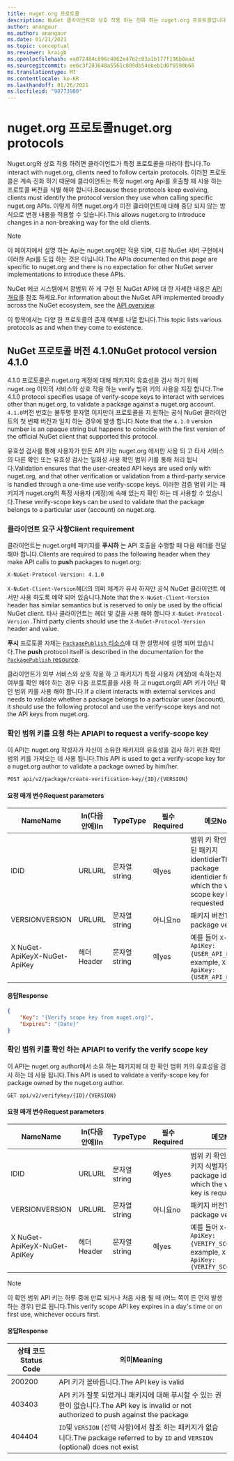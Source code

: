 ```yaml
---
title: nuget.org 프로토콜
description: NuGet 클라이언트와 상호 작용 하는 진화 하는 nuget.org 프로토콜입니다.
author: anangaur
ms.author: anangaur
ms.date: 01/21/2021
ms.topic: conceptual
ms.reviewer: kraigb
ms.openlocfilehash: ea072484c896c4862e47b2c03a1b177f196b0aad
ms.sourcegitcommit: ee6c3f203648a5561c809db54ebeb1d0f0598b68
ms.translationtype: MT
ms.contentlocale: ko-KR
ms.lasthandoff: 01/26/2021
ms.locfileid: "98773980"
---
```

# <a name="nugetorg-protocols"></a><span data-ttu-id="0092a-103">nuget.org 프로토콜</span><span class="sxs-lookup"><span data-stu-id="0092a-103">nuget.org protocols</span></span>

<span data-ttu-id="0092a-104">Nuget.org와 상호 작용 하려면 클라이언트가 특정 프로토콜을 따라야 합니다.</span><span class="sxs-lookup"><span data-stu-id="0092a-104">To interact with nuget.org, clients need to follow certain protocols.</span></span> <span data-ttu-id="0092a-105">이러한 프로토콜은 계속 진화 하기 때문에 클라이언트는 특정 nuget.org Api를 호출할 때 사용 하는 프로토콜 버전을 식별 해야 합니다.</span><span class="sxs-lookup"><span data-stu-id="0092a-105">Because these protocols keep evolving, clients must identify the protocol version they use when calling specific nuget.org APIs.</span></span> <span data-ttu-id="0092a-106">이렇게 하면 nuget.org가 이전 클라이언트에 대해 중단 되지 않는 방식으로 변경 내용을 적용할 수 있습니다.</span><span class="sxs-lookup"><span data-stu-id="0092a-106">This allows nuget.org to introduce changes in a non-breaking way for the old clients.</span></span>

> [!Note]
> <span data-ttu-id="0092a-107">이 페이지에서 설명 하는 Api는 nuget.org에만 적용 되며, 다른 NuGet 서버 구현에서 이러한 Api를 도입 하는 것은 아닙니다.</span><span class="sxs-lookup"><span data-stu-id="0092a-107">The APIs documented on this page are specific to nuget.org and there is no expectation for other NuGet server implementations to introduce these APIs.</span></span> 

<span data-ttu-id="0092a-108">NuGet 에코 시스템에서 광범위 하 게 구현 된 NuGet API에 대 한 자세한 내용은 [API 개요](overview.md)를 참조 하세요.</span><span class="sxs-lookup"><span data-stu-id="0092a-108">For information about the NuGet API implemented broadly across the NuGet ecosystem, see the [API overview](overview.md).</span></span>

<span data-ttu-id="0092a-109">이 항목에서는 다양 한 프로토콜의 존재 여부를 나열 합니다.</span><span class="sxs-lookup"><span data-stu-id="0092a-109">This topic lists various protocols as and when they come to existence.</span></span>

## <a name="nuget-protocol-version-410"></a><span data-ttu-id="0092a-110">NuGet 프로토콜 버전 4.1.0</span><span class="sxs-lookup"><span data-stu-id="0092a-110">NuGet protocol version 4.1.0</span></span>

<span data-ttu-id="0092a-111">4.1.0 프로토콜은 nuget.org 계정에 대해 패키지의 유효성을 검사 하기 위해 nuget.org 이외의 서비스와 상호 작용 하는 verify 범위 키의 사용을 지정 합니다.</span><span class="sxs-lookup"><span data-stu-id="0092a-111">The 4.1.0 protocol specifies usage of verify-scope keys to interact with services other than nuget.org, to validate a package against a nuget.org account.</span></span> <span data-ttu-id="0092a-112">`4.1.0`버전 번호는 불투명 문자열 이지만이 프로토콜을 지 원하는 공식 NuGet 클라이언트의 첫 번째 버전과 일치 하는 경우에 발생 합니다.</span><span class="sxs-lookup"><span data-stu-id="0092a-112">Note that the `4.1.0` version number is an opaque string but happens to coincide with the first version of the official NuGet client that supported this protocol.</span></span>

<span data-ttu-id="0092a-113">유효성 검사를 통해 사용자가 만든 API 키는 nuget.org 에서만 사용 되 고 타사 서비스의 다른 확인 또는 유효성 검사는 일회성 사용 확인 범위 키를 통해 처리 됩니다.</span><span class="sxs-lookup"><span data-stu-id="0092a-113">Validation ensures that the user-created API keys are used only with nuget.org, and that other verification or validation from a third-party service is handled through a one-time use verify-scope keys.</span></span> <span data-ttu-id="0092a-114">이러한 검증 범위 키는 패키지가 nuget.org의 특정 사용자 (계정)에 속해 있는지 확인 하는 데 사용할 수 있습니다.</span><span class="sxs-lookup"><span data-stu-id="0092a-114">These verify-scope keys can be used to validate that the package belongs to a particular user (account) on nuget.org.</span></span>

### <a name="client-requirement"></a><span data-ttu-id="0092a-115">클라이언트 요구 사항</span><span class="sxs-lookup"><span data-stu-id="0092a-115">Client requirement</span></span>

<span data-ttu-id="0092a-116">클라이언트는 nuget.org에 패키지를 **푸시하** 는 API 호출을 수행할 때 다음 헤더를 전달 해야 합니다.</span><span class="sxs-lookup"><span data-stu-id="0092a-116">Clients are required to pass the following header when they make API calls to **push** packages to nuget.org:</span></span>

```
X-NuGet-Protocol-Version: 4.1.0
```

<span data-ttu-id="0092a-117">`X-NuGet-Client-Version`헤더의 의미 체계가 유사 하지만 공식 NuGet 클라이언트 에서만 사용 하도록 예약 되어 있습니다.</span><span class="sxs-lookup"><span data-stu-id="0092a-117">Note that the `X-NuGet-Client-Version` header has similar semantics but is reserved to only be used by the official NuGet client.</span></span> <span data-ttu-id="0092a-118">타사 클라이언트는 헤더 및 값을 사용 해야 합니다 `X-NuGet-Protocol-Version` .</span><span class="sxs-lookup"><span data-stu-id="0092a-118">Third party clients should use the `X-NuGet-Protocol-Version` header and value.</span></span>

<span data-ttu-id="0092a-119">**푸시** 프로토콜 자체는 [ `PackagePublish` 리소스](package-publish-resource.md)에 대 한 설명서에 설명 되어 있습니다.</span><span class="sxs-lookup"><span data-stu-id="0092a-119">The **push** protocol itself is described in the documentation for the [`PackagePublish` resource](package-publish-resource.md).</span></span>

<span data-ttu-id="0092a-120">클라이언트가 외부 서비스와 상호 작용 하 고 패키지가 특정 사용자 (계정)에 속하는지 여부를 확인 해야 하는 경우 다음 프로토콜을 사용 하 고 nuget.org의 API 키가 아닌 확인 범위 키를 사용 해야 합니다.</span><span class="sxs-lookup"><span data-stu-id="0092a-120">If a client interacts with external services and needs to validate whether a package belongs to a particular user (account), it should use the following protocol and use the verify-scope keys and not the API keys from nuget.org.</span></span>

### <a name="api-to-request-a-verify-scope-key"></a><span data-ttu-id="0092a-121">확인 범위 키를 요청 하는 API</span><span class="sxs-lookup"><span data-stu-id="0092a-121">API to request a verify-scope key</span></span>

<span data-ttu-id="0092a-122">이 API는 nuget.org 작성자가 자신이 소유한 패키지의 유효성을 검사 하기 위한 확인 범위 키를 가져오는 데 사용 됩니다.</span><span class="sxs-lookup"><span data-stu-id="0092a-122">This API is used to get a verify-scope key for a nuget.org author to validate a package owned by him/her.</span></span>

```
POST api/v2/package/create-verification-key/{ID}/{VERSION}
```

#### <a name="request-parameters"></a><span data-ttu-id="0092a-123">요청 매개 변수</span><span class="sxs-lookup"><span data-stu-id="0092a-123">Request parameters</span></span>

<span data-ttu-id="0092a-124">Name</span><span class="sxs-lookup"><span data-stu-id="0092a-124">Name</span></span>           | <span data-ttu-id="0092a-125">In(다음 안에)</span><span class="sxs-lookup"><span data-stu-id="0092a-125">In</span></span>     | <span data-ttu-id="0092a-126">Type</span><span class="sxs-lookup"><span data-stu-id="0092a-126">Type</span></span>   | <span data-ttu-id="0092a-127">필수</span><span class="sxs-lookup"><span data-stu-id="0092a-127">Required</span></span> | <span data-ttu-id="0092a-128">메모</span><span class="sxs-lookup"><span data-stu-id="0092a-128">Notes</span></span>
-------------- | ------ | ------ | -------- | -----
<span data-ttu-id="0092a-129">ID</span><span class="sxs-lookup"><span data-stu-id="0092a-129">ID</span></span>             | <span data-ttu-id="0092a-130">URL</span><span class="sxs-lookup"><span data-stu-id="0092a-130">URL</span></span>    | <span data-ttu-id="0092a-131">문자열</span><span class="sxs-lookup"><span data-stu-id="0092a-131">string</span></span> | <span data-ttu-id="0092a-132">예</span><span class="sxs-lookup"><span data-stu-id="0092a-132">yes</span></span>      | <span data-ttu-id="0092a-133">범위 키 확인이 요청 된 패키지 identidier</span><span class="sxs-lookup"><span data-stu-id="0092a-133">The package identidier for which the verify scope key is requested</span></span>
<span data-ttu-id="0092a-134">VERSION</span><span class="sxs-lookup"><span data-stu-id="0092a-134">VERSION</span></span>        | <span data-ttu-id="0092a-135">URL</span><span class="sxs-lookup"><span data-stu-id="0092a-135">URL</span></span>    | <span data-ttu-id="0092a-136">문자열</span><span class="sxs-lookup"><span data-stu-id="0092a-136">string</span></span> | <span data-ttu-id="0092a-137">아니요</span><span class="sxs-lookup"><span data-stu-id="0092a-137">no</span></span>       | <span data-ttu-id="0092a-138">패키지 버전</span><span class="sxs-lookup"><span data-stu-id="0092a-138">The package version</span></span>
<span data-ttu-id="0092a-139">X NuGet-ApiKey</span><span class="sxs-lookup"><span data-stu-id="0092a-139">X-NuGet-ApiKey</span></span> | <span data-ttu-id="0092a-140">헤더</span><span class="sxs-lookup"><span data-stu-id="0092a-140">Header</span></span> | <span data-ttu-id="0092a-141">문자열</span><span class="sxs-lookup"><span data-stu-id="0092a-141">string</span></span> | <span data-ttu-id="0092a-142">예</span><span class="sxs-lookup"><span data-stu-id="0092a-142">yes</span></span>      | <span data-ttu-id="0092a-143">예를 들어 `X-NuGet-ApiKey: {USER_API_KEY}`</span><span class="sxs-lookup"><span data-stu-id="0092a-143">For example, `X-NuGet-ApiKey: {USER_API_KEY}`</span></span>

#### <a name="response"></a><span data-ttu-id="0092a-144">응답</span><span class="sxs-lookup"><span data-stu-id="0092a-144">Response</span></span>

```json
{
    "Key": "{Verify scope key from nuget.org}",
    "Expires": "{Date}"
}
```

### <a name="api-to-verify-the-verify-scope-key"></a><span data-ttu-id="0092a-145">확인 범위 키를 확인 하는 API</span><span class="sxs-lookup"><span data-stu-id="0092a-145">API to verify the verify scope key</span></span>

<span data-ttu-id="0092a-146">이 API는 nuget.org author에서 소유 하는 패키지에 대 한 확인 범위 키의 유효성을 검사 하는 데 사용 됩니다.</span><span class="sxs-lookup"><span data-stu-id="0092a-146">This API is used to validate a verify-scope key for package owned by the nuget.org author.</span></span>

```
GET api/v2/verifykey/{ID}/{VERSION}
```

#### <a name="request-parameters"></a><span data-ttu-id="0092a-147">요청 매개 변수</span><span class="sxs-lookup"><span data-stu-id="0092a-147">Request parameters</span></span>

<span data-ttu-id="0092a-148">Name</span><span class="sxs-lookup"><span data-stu-id="0092a-148">Name</span></span>           | <span data-ttu-id="0092a-149">In(다음 안에)</span><span class="sxs-lookup"><span data-stu-id="0092a-149">In</span></span>     | <span data-ttu-id="0092a-150">Type</span><span class="sxs-lookup"><span data-stu-id="0092a-150">Type</span></span>   | <span data-ttu-id="0092a-151">필수</span><span class="sxs-lookup"><span data-stu-id="0092a-151">Required</span></span> | <span data-ttu-id="0092a-152">메모</span><span class="sxs-lookup"><span data-stu-id="0092a-152">Notes</span></span>
-------------  | ------ | ------ | -------- | -----
<span data-ttu-id="0092a-153">ID</span><span class="sxs-lookup"><span data-stu-id="0092a-153">ID</span></span>             | <span data-ttu-id="0092a-154">URL</span><span class="sxs-lookup"><span data-stu-id="0092a-154">URL</span></span>    | <span data-ttu-id="0092a-155">문자열</span><span class="sxs-lookup"><span data-stu-id="0092a-155">string</span></span> | <span data-ttu-id="0092a-156">예</span><span class="sxs-lookup"><span data-stu-id="0092a-156">yes</span></span>      | <span data-ttu-id="0092a-157">범위 키 확인이 요청 된 패키지 식별자입니다.</span><span class="sxs-lookup"><span data-stu-id="0092a-157">The package identifier for which the verify scope key is requested</span></span>
<span data-ttu-id="0092a-158">VERSION</span><span class="sxs-lookup"><span data-stu-id="0092a-158">VERSION</span></span>        | <span data-ttu-id="0092a-159">URL</span><span class="sxs-lookup"><span data-stu-id="0092a-159">URL</span></span>    | <span data-ttu-id="0092a-160">문자열</span><span class="sxs-lookup"><span data-stu-id="0092a-160">string</span></span> | <span data-ttu-id="0092a-161">아니요</span><span class="sxs-lookup"><span data-stu-id="0092a-161">no</span></span>       | <span data-ttu-id="0092a-162">패키지 버전</span><span class="sxs-lookup"><span data-stu-id="0092a-162">The package version</span></span>
<span data-ttu-id="0092a-163">X NuGet-ApiKey</span><span class="sxs-lookup"><span data-stu-id="0092a-163">X-NuGet-ApiKey</span></span> | <span data-ttu-id="0092a-164">헤더</span><span class="sxs-lookup"><span data-stu-id="0092a-164">Header</span></span> | <span data-ttu-id="0092a-165">문자열</span><span class="sxs-lookup"><span data-stu-id="0092a-165">string</span></span> | <span data-ttu-id="0092a-166">예</span><span class="sxs-lookup"><span data-stu-id="0092a-166">yes</span></span>      | <span data-ttu-id="0092a-167">예를 들어 `X-NuGet-ApiKey: {VERIFY_SCOPE_KEY}`</span><span class="sxs-lookup"><span data-stu-id="0092a-167">For example, `X-NuGet-ApiKey: {VERIFY_SCOPE_KEY}`</span></span>

> [!Note]
> <span data-ttu-id="0092a-168">이 확인 범위 API 키는 하루 중에 만료 되거나 처음 사용 될 때 (어느 쪽이 든 먼저 발생 하는 경우) 만료 됩니다.</span><span class="sxs-lookup"><span data-stu-id="0092a-168">This verify scope API key expires in a day's time or on first use, whichever occurs first.</span></span>

#### <a name="response"></a><span data-ttu-id="0092a-169">응답</span><span class="sxs-lookup"><span data-stu-id="0092a-169">Response</span></span>

<span data-ttu-id="0092a-170">상태 코드</span><span class="sxs-lookup"><span data-stu-id="0092a-170">Status Code</span></span> | <span data-ttu-id="0092a-171">의미</span><span class="sxs-lookup"><span data-stu-id="0092a-171">Meaning</span></span>
----------- | -------
<span data-ttu-id="0092a-172">200</span><span class="sxs-lookup"><span data-stu-id="0092a-172">200</span></span>         | <span data-ttu-id="0092a-173">API 키가 올바릅니다.</span><span class="sxs-lookup"><span data-stu-id="0092a-173">The API key is valid</span></span>
<span data-ttu-id="0092a-174">403</span><span class="sxs-lookup"><span data-stu-id="0092a-174">403</span></span>         | <span data-ttu-id="0092a-175">API 키가 잘못 되었거나 패키지에 대해 푸시할 수 있는 권한이 없습니다.</span><span class="sxs-lookup"><span data-stu-id="0092a-175">The API key is invalid or not authorized to push against the package</span></span>
<span data-ttu-id="0092a-176">404</span><span class="sxs-lookup"><span data-stu-id="0092a-176">404</span></span>         | <span data-ttu-id="0092a-177">`ID`및 `VERSION` (선택 사항)에서 참조 하는 패키지가 없습니다.</span><span class="sxs-lookup"><span data-stu-id="0092a-177">The package referred to by `ID` and `VERSION` (optional) does not exist</span></span>

